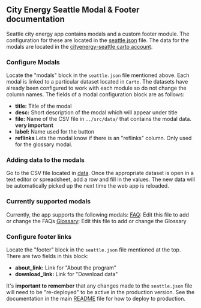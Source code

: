 ## City Energy Seattle Modal & Footer documentation
Seattle city energy app contains modals and a custom footer module. The configuration for these are located in the [seattle.json](../src/cities/seattle.json) file.  The data for the modals are located in the [cityenergy-seattle carto account](https://cityenergy-seattle.carto.com/dashboard/datasets).

### Configure Modals
Locate the "modals" block in the `seattle.json` file mentioned above.  Each modal is linked to a particular dataset located in `Carto`.  The datasets have already been configured to work with each module so do not change the column names. The fields of a modal configuration block are as follows:
* **title:** Title of the modal
* **desc:** Short description of the modal which will appear under title
* **file:** Name of the CSV file in `../src/data/` that contains the modal data.  **very important**
* **label:** Name used for the button
* **reflinks** Lets the modal know if there is an "reflinks" column.  Only used for the glossary modal.

### Adding data to the modals
Go to the CSV file located in [data](../src/data/). Once the appropriate dataset is open in a text editor or spreadsheet, add a row and fill in the values. The new data will be automatically picked up the next time the web app is reloaded.

### Currently supported modals
Currently, the app supports the following modals:
[FAQ](../src/data/faq.csv): Edit this file to add or change the FAQs
[Glossary](../src/data/glossary.csv): Edit this file to add or change the Glossary

### Configure footer links
Locate the "footer" block in the `seattle.json` file mentioned at the top. There are two fields in this block:
* **about_link:** Link for "About the program"
* **download_link:** Link for "Download data"

It's **important to remember** that any changes made to the `seattle.json` file will need to be "re-deployed" to be active in the production version.  See the documentation in the main [README](../README.md) file for how to deploy to production.
